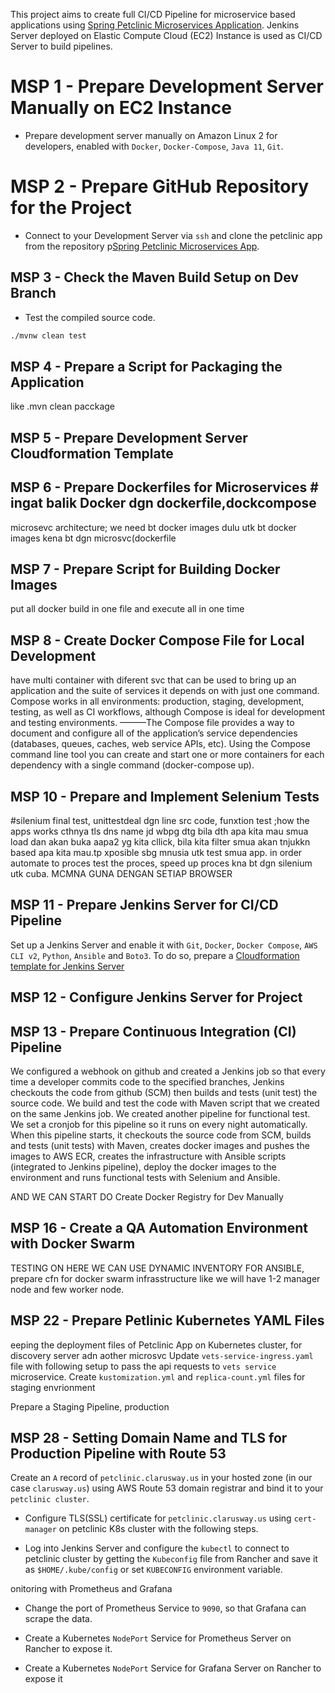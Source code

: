 This project aims to create full CI/CD Pipeline for microservice based applications using [Spring Petclinic Microservices Application](https://github.com/spring-petclinic/spring-petclinic-microservices). Jenkins Server deployed on Elastic Compute Cloud (EC2) Instance is used as CI/CD Server to build pipelines.

# MSP 1 - Prepare Development Server Manually on EC2 Instance

* Prepare development server manually on Amazon Linux 2 for developers, enabled with `Docker`,  `Docker-Compose`,  `Java 11`,  `Git`.
 
 # MSP 2 - Prepare GitHub Repository for the Project

* Connect to your Development Server via `ssh` and clone the petclinic app from the repository p[Spring Petclinic Microservices App](https://github.com/clarusway/petclinic-microservices.git).

## MSP 3 - Check the Maven Build Setup on Dev Branch
* Test the compiled source code.

``` bash
./mvnw clean test 
```
## MSP 4 - Prepare a Script for Packaging the Application
like .mvn clean pacckage
## MSP 5 - Prepare Development Server Cloudformation Template

## MSP 6 - Prepare Dockerfiles for Microservices # ingat balik Docker dgn dockerfile,dockcompose
microsevc architecture; we need bt docker images dulu
utk bt docker images kena bt dgn microsvc(dockerfile
## MSP 7 - Prepare Script for Building Docker Images
put all docker build in one file and execute all in one time
## MSP 8 - Create Docker Compose File for Local Development
 have multi container with diferent svc
 that can be used to bring up an application and the suite of services it depends on with just one command. Compose works in all environments: production, staging, development, testing, as well as CI workflows, although Compose is ideal for development and testing environments.
———The Compose file provides a way to document and configure all of the application’s service dependencies (databases, queues, caches, web service APIs, etc). Using the Compose command line tool you can create and start one or more containers for each dependency with a single command (docker-compose up).

## MSP 10 - Prepare and Implement Selenium Tests 
#silenium final test, unittestdeal dgn line src code, funxtion test ;how the apps works cthnya tls dns name jd wbpg dtg bila dth apa kita mau smua load dan akan buka aapa2 yg kita cllick, bila kita filter smua akan tnjukkn based apa kita mau.tp xposible sbg mnusia utk test smua app. in order automate to  proces test the proces, speed up proces kna bt dgn silenium utk cuba. MCMNA GUNA DENGAN SETIAP BROWSER

## MSP 11 - Prepare Jenkins Server for CI/CD Pipeline
Set up a Jenkins Server and enable it with `Git`,  `Docker`,  `Docker Compose`,  `AWS CLI v2`, `Python`,  `Ansible` and `Boto3`.  To do so, prepare a [Cloudformation template for Jenkins Server](./msp-11-jenkins-server-cfn-template.yml)
## MSP 12 - Configure Jenkins Server for Project

## MSP 13 - Prepare Continuous Integration (CI) Pipeline
We configured a webhook on github and created a Jenkins job so that every time a developer commits code to the specified branches, Jenkins checkouts the code from github (SCM) then builds and tests (unit test) the source code. We build and test the code with Maven script that we created on the same Jenkins job.
We created another pipeline for functional test. We set a cronjob for this pipeline so it runs on every night automatically. When this pipeline starts, it checkouts the source code from SCM, builds and tests (unit tests) with Maven, creates docker images and pushes the images to AWS ECR, creates the infrastructure with Ansible scripts (integrated to Jenkins pipeline), deploy the docker images to the environment and runs functional tests with Selenium and Ansible.

AND WE CAN START DO Create Docker Registry for Dev Manually

## MSP 16 - Create a QA Automation Environment with Docker Swarm
TESTING ON HERE WE CAN USE DYNAMIC INVENTORY FOR ANSIBLE, prepare cfn for docker swarm infrasstructure like we will have 1-2 manager node and few worker node.

## MSP 22 - Prepare Petlinic Kubernetes YAML Files
eeping the deployment files of Petclinic App on Kubernetes cluster, for discovery server adn aother microsvc
Update `vets-service-ingress.yaml` file with following setup to pass the api requests to `vets service` microservice.
Create `kustomization.yml` and `replica-count.yml` files for staging envrionment

Prepare a Staging Pipeline, production

## MSP 28 - Setting Domain Name and TLS for Production Pipeline with Route 53
Create an `A` record of `petclinic.clarusway.us` in your hosted zone (in our case `clarusway.us`) using AWS Route 53 domain registrar and bind it to your `petclinic cluster`.

* Configure TLS(SSL) certificate for `petclinic.clarusway.us` using `cert-manager` on petclinic K8s cluster with the following steps.

* Log into Jenkins Server and configure the `kubectl` to connect to petclinic cluster by getting the `Kubeconfig` file from Rancher and save it as `$HOME/.kube/config` or set `KUBECONFIG` environment variable.

onitoring with Prometheus and Grafana

* Change the port of Prometheus Service to `9090`, so that Grafana can scrape the data.

* Create a Kubernetes `NodePort` Service for Prometheus Server on Rancher to expose it.
   
* Create a Kubernetes `NodePort` Service for Grafana Server on Rancher to expose it